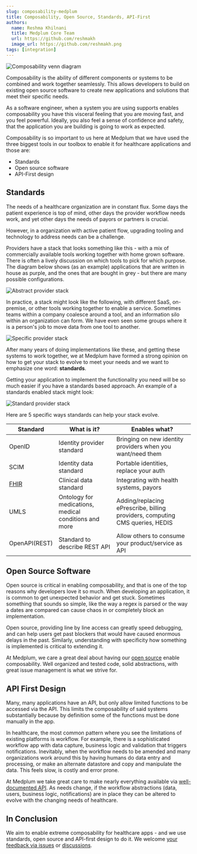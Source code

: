 ```yaml
---
slug: composability-medplum
title: Composability, Open Source, Standards, API-First
authors:
  name: Reshma Khilnani
  title: Medplum Core Team
  url: https://github.com/reshmakh
  image_url: https://github.com/reshmakh.png
tags: [integration]
---
```


![Composability venn diagram](/img/blog/composability-venn-diagram.png)

Composability is the ability of different components or systems to be combined and work together seamlessly. This allows developers to build on existing open source software to create new applications and solutions that meet their specific needs.

As a software engineer, when a system you are using supports enables composability you have this visceral feeling that you are moving fast, and you feel powerful. Ideally, you also feel a sense of confidence and safety, that the application you are building is going to work as expected.

Composability is so important to us here at Medplum that we have used the three biggest tools in our toolbox to enable it for healthcare applications and those are:

- Standards
- Open source software
- API-First design

## Standards

The needs of a healthcare organization are in constant flux. Some days the patient experience is top of mind, other days the provider workflow needs work, and yet other days the needs of payors or partners is crucial.

However, in a organization with active patient flow, upgrading tooling and technology to address needs can be a challenge.

Providers have a stack that looks something like this - with a mix of commercially available tools working together with home grown software. There is often a lively discussion on which tools to pick for which purpose. The diagram below shows (as an example) applications that are written in house as purple, and the ones that are bought in grey - but there are many possible configurations.

![Abstract provider stack](/img/blog/provider-stack-abstract.png)

In practice, a stack might look like the following, with different SaaS, on-premise, or other tools working together to enable a service. Sometimes teams within a company coalesce around a tool, and an information silo within an organization can form. We have even seen some groups where it is a person's job to move data from one tool to another.

![Specific provider stack](/img/blog/provider-stack-specific.png)

After many years of doing implementations like these, and getting these systems to work together, we at Medplum have formed a strong opinion on how to get your stack to evolve to meet your needs and we want to emphasize one word: **standards**.

Getting your application to implement the functionality you need will be so much easier if you have a standards based approach. An example of a standards enabled stack might look:

![Standard provider stack](/img/blog/provider-stack-standards.png)

Here are 5 specific ways standards can help your stack evolve.

| Standard                  | What is it?                                           | Enables what?                                                                |
| ------------------------- | ----------------------------------------------------- | ---------------------------------------------------------------------------- |
| OpenID                    | Identity provider standard                            | Bringing on new identity providers when you want/need them                   |
| SCIM                      | Identity data standard                                | Portable identities, replace your auth                                       |
| [FHIR](/docs/fhir-basics) | Clinical data standard                                | Integrating with health systems, payors                                      |
| UMLS                      | Ontology for medications, medical conditions and more | Adding/replacing ePrescribe, billing providers, computing CMS queries, HEDIS |
| OpenAPI(REST)             | Standard to describe REST API                         | Allow others to consume your product/service as API                          |

## Open Source Software

Open source is critical in enabling composability, and that is one of the top reasons why developers love it so much. When developing an application, it is common to get unexpected behavior and get stuck. Sometimes something that sounds so simple, like the way a regex is parsed or the way a dates are compared can cause chaos in or completely block an implementation.

Open source, providing line by line access can greatly speed debugging, and can help users get past blockers that would have caused enormous delays in the past. Similarly, understanding with specificity how something is implemented is critical to extending it.

At Medplum, we care a great deal about having our [open source](https://github.com/medplum/medplum) enable composability. Well organized and tested code, solid abstractions, with great issue management is what we strive for.

## API First Design

Many, many applications have an API, but only allow limited functions to be accessed via the API. This limits the composability of said systems substantially because by definition some of the functions must be done manually in the app.

In healthcare, the most common pattern where you see the limitations of existing platforms is workflow. For example, there is a sophisticated workflow app with data capture, business logic and validation that triggers notifications. Inevitably, when the workflow needs to be amended and many organizations work around this by having humans do data entry and processing, or make an alternate datastore and copy and manipulate the data. This feels slow, is costly and error prone.

At Medplum we take great care to make nearly everything available via [well-documented API](/docs/api). As needs change, if the workflow abstractions (data, users, business logic, notifications) are in place they can be altered to evolve with the changing needs of healthcare.

## In Conclusion

We aim to enable extreme composability for healthcare apps - and we use standards, open source and API-first design to do it. We welcome [your feedback via issues](https://github.com/medplum/medplum/issues) or [discussions](https://github.com/medplum/medplum/discussions).

